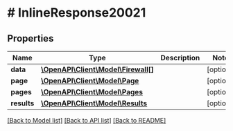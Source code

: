 # # InlineResponse20021

## Properties

Name | Type | Description | Notes
------------ | ------------- | ------------- | -------------
**data** | [**\OpenAPI\Client\Model\Firewall[]**](Firewall.md) |  | [optional]
**page** | [**\OpenAPI\Client\Model\Page**](Page.md) |  | [optional]
**pages** | [**\OpenAPI\Client\Model\Pages**](Pages.md) |  | [optional]
**results** | [**\OpenAPI\Client\Model\Results**](Results.md) |  | [optional]

[[Back to Model list]](../../README.md#models) [[Back to API list]](../../README.md#endpoints) [[Back to README]](../../README.md)
